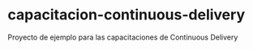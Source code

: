 # capacitacion-continuous-delivery
Proyecto de ejemplo para las capacitaciones de Continuous Delivery

